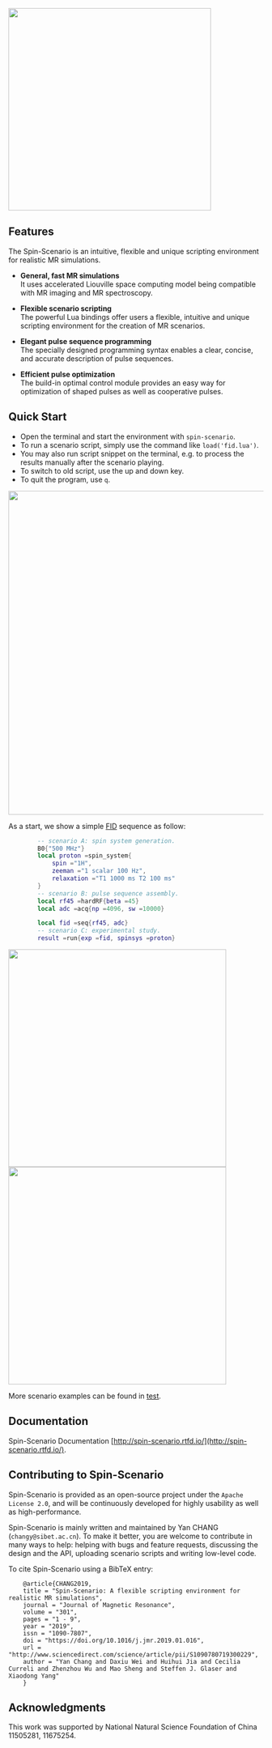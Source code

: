 <a><img src="https://github.com/spin-scenario/spin-scenario/tree/master/docs/source/media/logo.png" width="400"></a>

Features
-------------------------------
The Spin-Scenario is an intuitive, flexible and unique scripting environment for realistic MR simulations.     

* **General, fast MR simulations**   
    It uses accelerated Liouville space computing model being compatible with MR imaging and MR spectroscopy.

* **Flexible scenario scripting**    
    The powerful Lua bindings offer users a flexible, intuitive and unique scripting environment for the creation of MR scenarios.

* **Elegant pulse sequence programming**   
    The specially designed programming syntax enables a clear, concise, and accurate description of pulse sequences.  

* **Efficient pulse optimization**   
    The build-in optimal control module provides an easy way for optimization of shaped pulses as well as cooperative pulses.

Quick Start
--------------------------------------

  * Open the terminal and start the environment with `spin-scenario`.
  * To run a scenario script, simply use the command like `load('fid.lua')`. 
  * You may also run script snippet on the terminal, e.g. to process the results manually after the scenario playing. 
  * To switch to old script, use the up and down key.  
  * To quit the program, use `q`.
  
<p align="center">
<img src="https://github.com/spin-scenario/spin-scenario/tree/master/docs/source/media/cmd_screen.png"  width="640">
</p>

As a start, we show a simple [FID](https://github.com/spin-scenario/spin-scenario/tree/master/test/seq/fid.lua) sequence as follow:  
```lua
        -- scenario A: spin system generation.
        B0{"500 MHz"}
        local proton =spin_system{
            spin ="1H",
            zeeman ="1 scalar 100 Hz",
            relaxation ="T1 1000 ms T2 100 ms"
        }
        -- scenario B: pulse sequence assembly.
        local rf45 =hardRF{beta =45}
        local adc =acq{np =4096, sw =10000}

        local fid =seq{rf45, adc}
        -- scenario C: experimental study.
        result =run{exp =fid, spinsys =proton}
```
<a><img src="https://github.com/spin-scenario/spin-scenario/tree/master/docs/source/media/seq_fid_raw.png" width="430"></a> <a><img src="https://github.com/spin-scenario/spin-scenario/tree/master/docs/source/media/seq_fid_spec.png" width="430"></a> 

More scenario examples can be found in [test](https://github.com/spin-scenario/spin-scenario/tree/master/examples). 

Documentation
--------------------------------------
Spin-Scenario Documentation [http://spin-scenario.rtfd.io/](http://spin-scenario.rtfd.io/).

Contributing to Spin-Scenario
---------------------------------------
Spin-Scenario is provided as an open-source project under the `Apache License 2.0`, and will be continuously developed for highly usability as well as high-performance.
    
Spin-Scenario is mainly written and maintained by Yan CHANG (`changy@sibet.ac.cn`). To make it better, you are welcome to contribute in many ways to help: helping with bugs and feature requests, discussing the design and the API, uploading scenario scripts and writing low-level code.
    
   To cite Spin-Scenario using a BibTeX entry:
                    
        @article{CHANG2019,
        title = "Spin-Scenario: A flexible scripting environment for realistic MR simulations",
        journal = "Journal of Magnetic Resonance",
        volume = "301",
        pages = "1 - 9",
        year = "2019",
        issn = "1090-7807",
        doi = "https://doi.org/10.1016/j.jmr.2019.01.016",
        url = "http://www.sciencedirect.com/science/article/pii/S1090780719300229",
        author = "Yan Chang and Daxiu Wei and Huihui Jia and Cecilia Curreli and Zhenzhou Wu and Mao Sheng and Steffen J. Glaser and Xiaodong Yang"
        }

 Acknowledgments
---------------------------------------
This work was supported by National Natural Science Foundation of China 11505281, 11675254.
